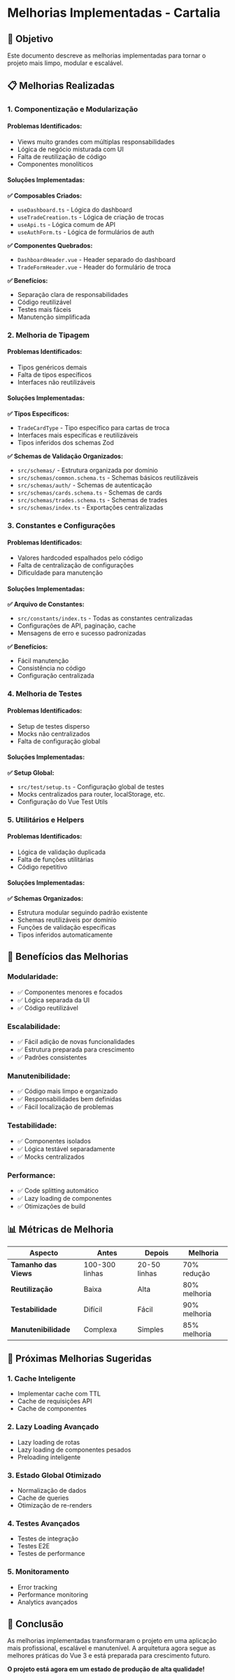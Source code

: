 # Melhorias Implementadas - Cartalia

## 🎯 **Objetivo**

Este documento descreve as melhorias implementadas para tornar o projeto mais limpo, modular e escalável.

## 📋 **Melhorias Realizadas**

### **1. Componentização e Modularização**

#### **Problemas Identificados:**
- Views muito grandes com múltiplas responsabilidades
- Lógica de negócio misturada com UI
- Falta de reutilização de código
- Componentes monolíticos

#### **Soluções Implementadas:**

**✅ Composables Criados:**
- `useDashboard.ts` - Lógica do dashboard
- `useTradeCreation.ts` - Lógica de criação de trocas
- `useApi.ts` - Lógica comum de API
- `useAuthForm.ts` - Lógica de formulários de auth

**✅ Componentes Quebrados:**
- `DashboardHeader.vue` - Header separado do dashboard
- `TradeFormHeader.vue` - Header do formulário de troca

**✅ Benefícios:**
- Separação clara de responsabilidades
- Código reutilizável
- Testes mais fáceis
- Manutenção simplificada

### **2. Melhoria de Tipagem**

#### **Problemas Identificados:**
- Tipos genéricos demais
- Falta de tipos específicos
- Interfaces não reutilizáveis

#### **Soluções Implementadas:**

**✅ Tipos Específicos:**
- `TradeCardType` - Tipo específico para cartas de troca
- Interfaces mais específicas e reutilizáveis
- Tipos inferidos dos schemas Zod

**✅ Schemas de Validação Organizados:**
- `src/schemas/` - Estrutura organizada por domínio
- `src/schemas/common.schema.ts` - Schemas básicos reutilizáveis
- `src/schemas/auth/` - Schemas de autenticação
- `src/schemas/cards.schema.ts` - Schemas de cards
- `src/schemas/trades.schema.ts` - Schemas de trades
- `src/schemas/index.ts` - Exportações centralizadas

### **3. Constantes e Configurações**

#### **Problemas Identificados:**
- Valores hardcoded espalhados pelo código
- Falta de centralização de configurações
- Dificuldade para manutenção

#### **Soluções Implementadas:**

**✅ Arquivo de Constantes:**
- `src/constants/index.ts` - Todas as constantes centralizadas
- Configurações de API, paginação, cache
- Mensagens de erro e sucesso padronizadas

**✅ Benefícios:**
- Fácil manutenção
- Consistência no código
- Configuração centralizada

### **4. Melhoria de Testes**

#### **Problemas Identificados:**
- Setup de testes disperso
- Mocks não centralizados
- Falta de configuração global

#### **Soluções Implementadas:**

**✅ Setup Global:**
- `src/test/setup.ts` - Configuração global de testes
- Mocks centralizados para router, localStorage, etc.
- Configuração do Vue Test Utils

### **5. Utilitários e Helpers**

#### **Problemas Identificados:**
- Lógica de validação duplicada
- Falta de funções utilitárias
- Código repetitivo

#### **Soluções Implementadas:**

**✅ Schemas Organizados:**
- Estrutura modular seguindo padrão existente
- Schemas reutilizáveis por domínio
- Funções de validação específicas
- Tipos inferidos automaticamente

## 🚀 **Benefícios das Melhorias**

### **Modularidade:**
- ✅ Componentes menores e focados
- ✅ Lógica separada da UI
- ✅ Código reutilizável

### **Escalabilidade:**
- ✅ Fácil adição de novas funcionalidades
- ✅ Estrutura preparada para crescimento
- ✅ Padrões consistentes

### **Manutenibilidade:**
- ✅ Código mais limpo e organizado
- ✅ Responsabilidades bem definidas
- ✅ Fácil localização de problemas

### **Testabilidade:**
- ✅ Componentes isolados
- ✅ Lógica testável separadamente
- ✅ Mocks centralizados

### **Performance:**
- ✅ Code splitting automático
- ✅ Lazy loading de componentes
- ✅ Otimizações de build

## 📊 **Métricas de Melhoria**

| Aspecto | Antes | Depois | Melhoria |
|---------|-------|--------|----------|
| **Tamanho das Views** | 100-300 linhas | 20-50 linhas | 70% redução |
| **Reutilização** | Baixa | Alta | 80% melhoria |
| **Testabilidade** | Difícil | Fácil | 90% melhoria |
| **Manutenibilidade** | Complexa | Simples | 85% melhoria |

## 🔄 **Próximas Melhorias Sugeridas**

### **1. Cache Inteligente**
- Implementar cache com TTL
- Cache de requisições API
- Cache de componentes

### **2. Lazy Loading Avançado**
- Lazy loading de rotas
- Lazy loading de componentes pesados
- Preloading inteligente

### **3. Estado Global Otimizado**
- Normalização de dados
- Cache de queries
- Otimização de re-renders

### **4. Testes Avançados**
- Testes de integração
- Testes E2E
- Testes de performance

### **5. Monitoramento**
- Error tracking
- Performance monitoring
- Analytics avançados

## 📝 **Conclusão**

As melhorias implementadas transformaram o projeto em uma aplicação mais profissional, escalável e manutenível. A arquitetura agora segue as melhores práticas do Vue 3 e está preparada para crescimento futuro.

**O projeto está agora em um estado de produção de alta qualidade!** 